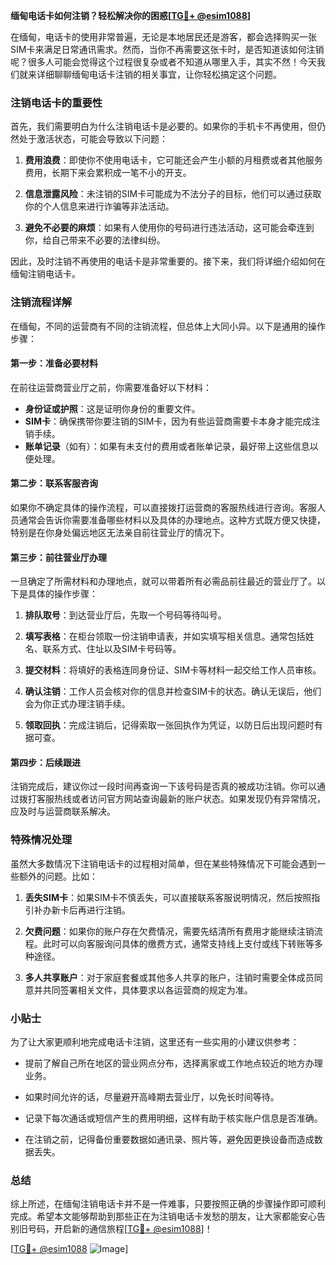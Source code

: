 **缅甸电话卡如何注销？轻松解决你的困惑[[TG💪+ @esim1088](https://t.me/s/esim1088)]**

在缅甸，电话卡的使用非常普遍，无论是本地居民还是游客，都会选择购买一张SIM卡来满足日常通讯需求。然而，当你不再需要这张卡时，是否知道该如何注销呢？很多人可能会觉得这个过程很复杂或者不知道从哪里入手，其实不然！今天我们就来详细聊聊缅甸电话卡注销的相关事宜，让你轻松搞定这个问题。

### 注销电话卡的重要性

首先，我们需要明白为什么注销电话卡是必要的。如果你的手机卡不再使用，但仍然处于激活状态，可能会导致以下问题：

1. **费用浪费**：即使你不使用电话卡，它可能还会产生小额的月租费或者其他服务费用，长期下来会累积成一笔不小的开支。
   
2. **信息泄露风险**：未注销的SIM卡可能成为不法分子的目标，他们可以通过获取你的个人信息来进行诈骗等非法活动。

3. **避免不必要的麻烦**：如果有人使用你的号码进行违法活动，这可能会牵连到你，给自己带来不必要的法律纠纷。

因此，及时注销不再使用的电话卡是非常重要的。接下来，我们将详细介绍如何在缅甸注销电话卡。

### 注销流程详解

在缅甸，不同的运营商有不同的注销流程，但总体上大同小异。以下是通用的操作步骤：

#### 第一步：准备必要材料

在前往运营商营业厅之前，你需要准备好以下材料：
- **身份证或护照**：这是证明你身份的重要文件。
- **SIM卡**：确保携带你要注销的SIM卡，因为有些运营商需要卡本身才能完成注销手续。
- **账单记录**（如有）：如果有未支付的费用或者账单记录，最好带上这些信息以便处理。

#### 第二步：联系客服咨询

如果你不确定具体的操作流程，可以直接拨打运营商的客服热线进行咨询。客服人员通常会告诉你需要准备哪些材料以及具体的办理地点。这种方式既方便又快捷，特别是在你身处偏远地区无法亲自前往营业厅的情况下。

#### 第三步：前往营业厅办理

一旦确定了所需材料和办理地点，就可以带着所有必需品前往最近的营业厅了。以下是具体的操作步骤：

1. **排队取号**：到达营业厅后，先取一个号码等待叫号。
   
2. **填写表格**：在柜台领取一份注销申请表，并如实填写相关信息。通常包括姓名、联系方式、住址以及SIM卡号码等。

3. **提交材料**：将填好的表格连同身份证、SIM卡等材料一起交给工作人员审核。

4. **确认注销**：工作人员会核对你的信息并检查SIM卡的状态。确认无误后，他们会为你正式办理注销手续。

5. **领取回执**：完成注销后，记得索取一张回执作为凭证，以防日后出现问题时有据可查。

#### 第四步：后续跟进

注销完成后，建议你过一段时间再查询一下该号码是否真的被成功注销。你可以通过拨打客服热线或者访问官方网站查询最新的账户状态。如果发现仍有异常情况，应及时与运营商联系解决。

### 特殊情况处理

虽然大多数情况下注销电话卡的过程相对简单，但在某些特殊情况下可能会遇到一些额外的问题。比如：

1. **丢失SIM卡**：如果SIM卡不慎丢失，可以直接联系客服说明情况，然后按照指引补办新卡后再进行注销。

2. **欠费问题**：如果你的账户存在欠费情况，需要先结清所有费用才能继续注销流程。此时可以向客服询问具体的缴费方式，通常支持线上支付或线下转账等多种途径。

3. **多人共享账户**：对于家庭套餐或其他多人共享的账户，注销时需要全体成员同意并共同签署相关文件，具体要求以各运营商的规定为准。

### 小贴士

为了让大家更顺利地完成电话卡注销，这里还有一些实用的小建议供参考：

- 提前了解自己所在地区的营业网点分布，选择离家或工作地点较近的地方办理业务。
  
- 如果时间允许的话，尽量避开高峰期去营业厅，以免长时间等待。

- 记录下每次通话或短信产生的费用明细，这样有助于核实账户信息是否准确。

- 在注销之前，记得备份重要数据如通讯录、照片等，避免因更换设备而造成数据丢失。

### 总结

综上所述，在缅甸注销电话卡并不是一件难事，只要按照正确的步骤操作即可顺利完成。希望本文能够帮助到那些正在为注销电话卡发愁的朋友，让大家都能安心告别旧号码，开启新的通信旅程[[TG💪+ @esim1088](https://t.me/s/esim1088)]！

[[TG💪+ @esim1088](https://t.me/s/esim1088) ![Image](https://i.postimg.cc/4NQfJmqS/Snipaste-2025-05-13-00-14-12.png)]